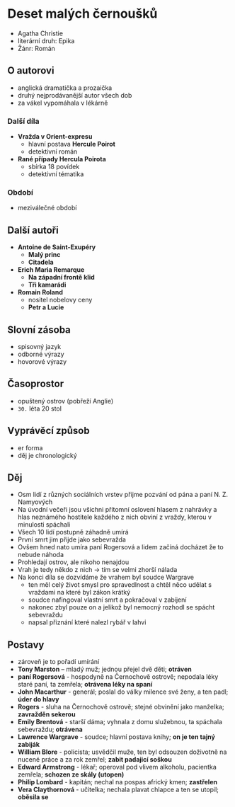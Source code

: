 # Deset malých černoušků

- Agatha Christie
- literární druh: Epika
- Žánr: Román

## O autorovi

- anglická dramatička a prozaička
- druhý nejprodávanější autor všech dob
- za vákel vypomáhala v lékárně

### Další díla

- **Vražda v Orient-expresu**
  - hlavní postava **Hercule Poirot**
  - detektivní román
- **Rané případy Hercula Poirota**
  - sbírka 18 povídek
  - detektivní tématika

### Období

- meziválečné období

## Další autoři

- **Antoine de Saint-Exupéry**
  - **Malý princ**
  - **Citadela**
- **Erich Maria Remarque**
  - **Na západní frontě klid**
  - **Tři kamarádi**
- **Romain Roland**
  - nositel nobelovy ceny
  - **Petr a Lucie**

## Slovní zásoba

- spisovný jazyk
- odborné výrazy
- hovorové výrazy

## Časoprostor

- opuštený ostrov (pobřeží Anglie)
- `30.` léta 20 stol

## Vyprávěcí způsob

- er forma
- děj je chronologický

## Děj

- Osm lidí z různých sociálních vrstev přijme pozvání od pána a paní N. Z. Namyových
- Na úvodní večeři jsou všichni přítomní oslovení hlasem z nahrávky a hlas neznámého hostitele každého z nich obviní z vraždy, kterou v minulosti spáchali
- Všech 10 lidí postupně záhadně umírá
- První smrt jim přijde jako sebevražda
- Ovšem hned nato umíra paní Rogersová a lidem začíná docházet že to nebude náhoda
- Prohledají ostrov, ale nikoho nenajdou
- Vrah je tedy někdo z nich -> tím se velmi zhorší nálada
- Na konci díla se dozvídáme že vrahem byl soudce Wargrave
  - ten měl celý život smysl pro spravedlnost a chtěl něco udělat s vraždami na které byl zákon krátký
  - soudce nafingoval vlastní smrt a pokračoval v zabíjení
  - nakonec zbyl pouze on a jelikož byl nemocný rozhodl se spácht sebevraždu
  - napsal přiznání které nalezl rybář v lahvi

## Postavy

- zároveň je to pořadí umírání
- **Tony Marston** – mladý muž; jednou přejel dvě děti; **otráven**
- **paní Rogersová** - hospodyně na Černochově ostrově; nepodala léky staré paní, ta zemřela; **otrávena léky na spaní**
- **John Macarthur** - generál; poslal do války milence své ženy, a ten padl; **úder do hlavy**
- **Rogers** - sluha na Černochově ostrově; stejné obvinění jako manželka; **zavražděn sekerou**
- **Emily Brentová** - starší dáma; vyhnala z domu služebnou, ta spáchala sebevraždu; **otrávena**
- **Lawrence Wargrave** - soudce; hlavní postava knihy; **on je ten tajný zabiják**
- **William Blore** - policista; usvědčil muže, ten byl odsouzen doživotně na nucené práce a za rok zemřel; **zabit padajicí soškou**
- **Edward Armstrong** - lékař; operoval pod vlivem alkoholu, pacientka zemřela; **schozen ze skály (utopen)**
- **Philip Lombard** - kapitán; nechal na pospas africký kmen; **zastřelen**
- **Vera Claythornová** - učitelka; nechala plavat chlapce a ten se utopil; **oběsila se**
